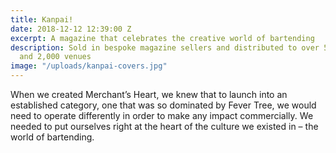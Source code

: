 ```yaml
---
title: Kanpai!
date: 2018-12-12 12:39:00 Z
excerpt: A magazine that celebrates the creative world of bartending
description: Sold in bespoke magazine sellers and distributed to over 500 bartenders
  and 2,000 venues
image: "/uploads/kanpai-covers.jpg"
---
```


When we created Merchant’s Heart, we knew that to launch into an established category, one that was so dominated by Fever Tree, we would need to operate differently in order to make any impact commercially. We needed to put ourselves right at the heart of the culture we existed in – the world of bartending.